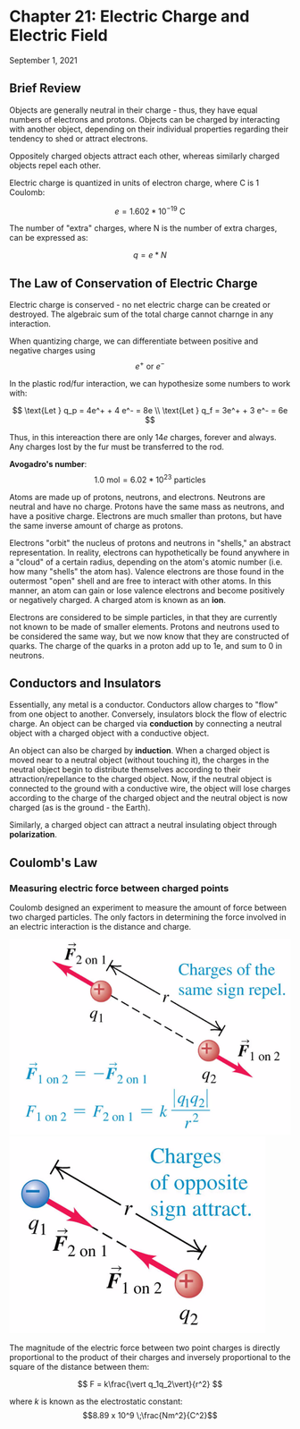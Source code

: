 # Chapter 21: Electric Charge and Electric Field
September 1, 2021

## Brief Review

Objects are generally neutral in their charge - thus, they have equal numbers of electrons and protons. Objects can be charged by interacting with another object, depending on their individual properties regarding their tendency to shed or attract electrons.

Oppositely charged objects attract each other, whereas similarly charged objects repel each other.

Electric charge is quantized in units of electron charge, where C is 1 Coulomb:

$$ e = 1.602 * 10^{-19} \text{ C} $$

The number of "extra" charges, where N is the number of extra charges, can be expressed as:

$$q = e*N$$

## The Law of Conservation of Electric Charge
Electric charge is conserved - no net electric charge can be created or destroyed. The algebraic sum of the total charge cannot charnge in any interaction.

When quantizing charge, we can differentiate between positive and negative charges using $$e^+ \text{ or }e^-$$

In the plastic rod/fur interaction, we can hypothesize some numbers to work with:

$$
\text{Let } q_p = 4e^+ + 4 e^- = 8e \\
\text{Let } q_f = 3e^+ + 3 e^- = 6e 
$$

Thus, in this intereaction there are only 14*e* charges, forever and always. Any charges lost by the fur must be transferred to the rod.

**Avogadro's number**: $$ 1.0 \text{ mol} = 6.02 * 10^23 \text{ particles} $$

Atoms are made up of protons, neutrons, and electrons. Neutrons are neutral and have no charge. Protons have the same mass as neutrons, and have a positive charge. Electrons are much smaller than protons, but have the same inverse amount of charge as protons.

Electrons "orbit" the nucleus of protons and neutrons in "shells," an abstract representation. In reality, electrons can hypothetically be found anywhere in a "cloud" of a certain radius, depending on the atom's atomic number (i.e. how many "shells" the atom has). Valence electrons are those found in the outermost "open" shell and are free to interact with other atoms. In this manner, an atom can gain or lose valence electrons and become positively or negatively charged. A charged atom is known as an **ion**.

Electrons are considered to be simple particles, in that they are currently not known to be made of smaller elements. Protons and neutrons used to be considered the same way, but we now know that they are constructed of quarks. The charge of the quarks in a proton add up to 1e, and sum to 0 in neutrons.

## Conductors and Insulators
Essentially, any metal is a conductor. Conductors allow charges to "flow" from one object to another. Conversely, insulators block the flow of electric charge. An object can be charged via **conduction** by connecting a neutral object with a charged object with a conductive object.

An object can also be charged by **induction**. When a charged object is moved near to a neutral object (without touching it), the charges in the neutral object begin to distribute themselves according to their attraction/repellance to the charged object. Now, if the neutral object is connected to the ground with a conductive wire, the object will lose charges according to the charge of the charged object and the neutral object is now charged (as is the ground - the Earth).

Similarly, a charged object can attract a neutral insulating object through **polarization**.

## Coulomb's Law
### Measuring electric force between charged points
Coulomb designed an experiment to measure the amount of force between two charged particles. The only factors in determining the force involved in an electric interaction is the distance and charge.

![Repellant charges](../images/coulomb-1.png)
![Attractive charges](../images/coulomb-2.png)

The magnitude of the electric force between two point charges is directly proportional to the product of their charges and inversely proportional to the square of the distance between them:

$$ F = k\frac{\vert q_1q_2\vert}{r^2} $$

where *k* is known as the electrostatic constant: $$8.89 x 10^9 \;\frac{Nm^2}{C^2}$$
